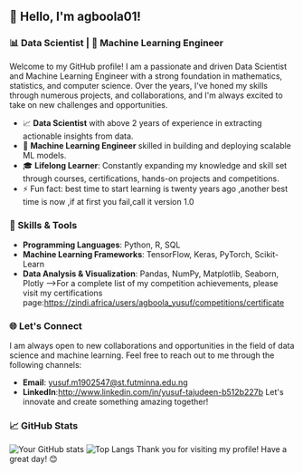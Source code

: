 ## 👋 Hello, I'm agboola01!

### 📊 Data Scientist | 🤖 Machine Learning Engineer

Welcome to my GitHub profile! I am a passionate and driven Data Scientist and Machine Learning Engineer with a strong foundation in mathematics, statistics, and computer science. Over the years, I've honed my skills through numerous projects, and collaborations, and I'm always excited to take on new challenges and opportunities.
- 📈 **Data Scientist** with above 2 years  of experience in extracting actionable insights from data.
- 🤖 **Machine Learning Engineer** skilled in building and deploying scalable ML models.
- 🎓 **Lifelong Learner**: Constantly expanding my knowledge and skill set through courses, certifications,  hands-on projects and competitions.
- ⚡ Fun fact: best time  to start learning is twenty years ago ,another best time is now ,if at first you fail,call it version 1.0
### 🔧 Skills & Tools
- **Programming Languages**: Python, R, SQL
- **Machine Learning Frameworks**: TensorFlow, Keras, PyTorch, Scikit-Learn
- **Data Analysis & Visualization**: Pandas, NumPy, Matplotlib, Seaborn, Plotly
-->For a complete list of my competition achievements, please visit my certifications page:https://zindi.africa/users/agboola_yusuf/competitions/certificate
### 🌐 Let's Connect
I am always open to new collaborations and opportunities in the field of data science and machine learning. Feel free to reach out to me through the following channels:
- **Email**: yusuf.m1902547@st.futminna.edu.ng
- **LinkedIn**:http://www.linkedin.com/in/yusuf-tajudeen-b512b227b
Let's innovate and create something amazing together!
### 📈 GitHub Stats
![Your GitHub stats](https://github-readme-stats.vercel.app/api?username=agboola01&show_icons=true&theme=radical)
![Top Langs](https://github-readme-stats.vercel.app/api/top-langs/?username=agboola01&layout=compact&theme=radical)
Thank you for visiting my profile! Have a great day! 😊
